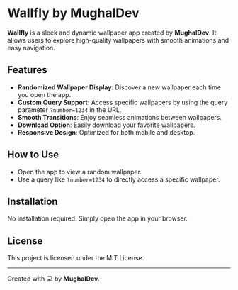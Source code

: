# Wallfly by MughalDev

**Wallfly** is a sleek and dynamic wallpaper app created by **MughalDev**. It allows users to explore high-quality wallpapers with smooth animations and easy navigation.

## Features

- **Randomized Wallpaper Display**: Discover a new wallpaper each time you open the app.
- **Custom Query Support**: Access specific wallpapers by using the query parameter `?number=1234` in the URL.
- **Smooth Transitions**: Enjoy seamless animations between wallpapers.
- **Download Option**: Easily download your favorite wallpapers.
- **Responsive Design**: Optimized for both mobile and desktop.

## How to Use

- Open the app to view a random wallpaper.
- Use a query like `?number=1234` to directly access a specific wallpaper.

## Installation

No installation required. Simply open the app in your browser.

## License

This project is licensed under the MIT License.

---

Created with 💻 by **MughalDev**.
